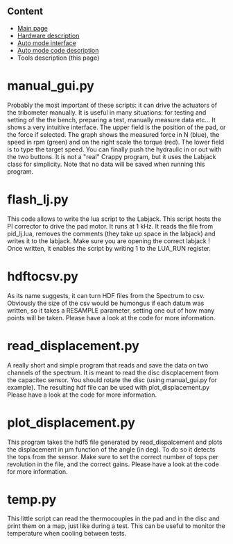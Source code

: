 Content
-------

* [Main page](help.html)
* [Hardware description](hardware.html)
* [Auto mode interface](interface.html)
* [Auto mode code description](auto.html)
* Tools description (this page)

manual_gui.py
=============
Probably the most important of these scripts: it can drive the actuators of
the tribometer manually. It is useful in many situations: for testing
and setting of the the bench, preparing a test, manually measure data etc...
It shows a very intuitive interface. The upper field is the position of
the pad, or the force if selected. The graph shows the measured
force in N (blue), the speed in rpm (green) and on the right scale the torque
(red). The lower field is to type the target speed. You can finally push
the hydraulic in or out with the two buttons. It is not a "real" Crappy
program, but it uses the Labjack class for simplicity. Note that no data
will be saved when running this program.

flash_lj.py
===========
This code allows to write the lua script to the Labjack. This script hosts
the PI corrector to drive the pad motor. It runs at 1 kHz. It reads the
file from pid_lj.lua, removes the comments (they take up space in the labjack)
and writes it to the labjack. Make sure you are opening the correct labjack !
Once written, it enables the script by writing 1 to the LUA_RUN register.

hdftocsv.py
===========
As its name suggests, it can turn HDF files from the Spectrum to csv. Obviously
the size of the csv would be humongus if each datum was written, so it takes
a RESAMPLE parameter, setting one out of how many points will be taken.
Please have a look at the code for more information.

read_displacement.py
====================
A really short and simple program that reads and save the data on two channels
of the spectrum. It is meant to read the disc discplacement from the capacitec
sensor. You should rotate the disc (using manual_gui.py for example). The
resulting hdf file can be used with plot_displacement.py
Please have a look at the code for more information.

plot_displacement.py
====================
This program takes the hdf5 file generated by read_dispalcement and plots
the displacement in µm function of the angle (in deg). To do so it detects
the tops from the sensor. Make sure to set the correct number of tops
per revolution in the file, and the correct gains.
Please have a look at the code for more information.

temp.py
=======
This little script can read the thermocouples in the pad and in the disc
and print them on a map, just like during a test. This can be useful to
monitor the temperature when cooling between tests.
